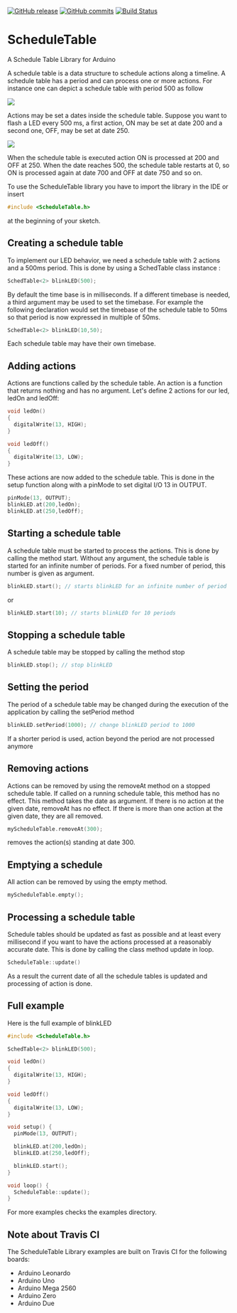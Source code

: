 [![GitHub release](https://img.shields.io/github/release/Locoduino/ScheduleTable.svg)](https://github.com/Locoduino/ScheduleTable/releases/latest) [![GitHub commits](https://img.shields.io/github/commits-since/Locoduino/ScheduleTable/1.3.svg)](https://github.com/Locoduino/ScheduleTable/compare/1.3...master) [![Build Status](https://travis-ci.org/Locoduino/ScheduleTable.svg?branch=master)](https://travis-ci.org/Locoduino/ScheduleTable)

# ScheduleTable

A Schedule Table Library for Arduino

A schedule table is a data structure to schedule actions along a timeline.
A schedule table has a period and can process one or more actions.
For instance one can depict a schedule table with period 500 as follow

<img src="http://locoduino.org/pic/github/st.png">

Actions may be set a dates inside the schedule table.
Suppose you want to flash a LED every 500 ms, a first action, ON may be set
at date 200 and a second one, OFF, may be set at date 250.

<img src="http://locoduino.org/pic/github/sta.png">

When the schedule table is executed action ON is processed at 200 and OFF at
250. When the date reaches 500, the schedule table restarts at 0, so ON is
processed again at date 700 and OFF at date 750 and so on.

To use the ScheduleTable library you have to import the library in the IDE
or insert

```C++
#include <ScheduleTable.h>
```

at the beginning of your sketch.

## Creating a schedule table

To implement our LED behavior, we need a schedule table with 2 actions and a
500ms period. This is done by using a SchedTable class instance :

```C++
SchedTable<2> blinkLED(500);
```

By default the time base is in milliseconds. If a different timebase is needed,
a third argument may be used to set the timebase. For example the following
declaration would set the timebase of the schedule table to 50ms so that
period is now expressed in multiple of 50ms.

```C++
SchedTable<2> blinkLED(10,50);
```

Each schedule table may have their own timebase.

## Adding actions

Actions are functions called by the schedule table. An action is a function
that returns nothing and has no argument. Let's define 2 actions for our led,
ledOn and ledOff:

```C++
void ledOn()
{
  digitalWrite(13, HIGH);
}

void ledOff()
{
  digitalWrite(13, LOW);
}
```

These actions are now added to the schedule table. This is done in the setup
function along with a pinMode to set digital I/O 13 in OUTPUT.

```C++
pinMode(13, OUTPUT);
blinkLED.at(200,ledOn);
blinkLED.at(250,ledOff);
```

## Starting a schedule table

A schedule table must be started to process the actions. This is done by
calling the method start. Without any argument, the schedule table is started
for an infinite number of periods. For a fixed number of period, this number
is given as argument.

```C++
blinkLED.start(); // starts blinkLED for an infinite number of period
```

or

```C++
blinkLED.start(10); // starts blinkLED for 10 periods
```

## Stopping a schedule table

A schedule table may be stopped by calling the method stop

```C++
blinkLED.stop(); // stop blinkLED
```

## Setting the period

The period of a schedule table may be changed during the execution of the
application by calling the setPeriod method

```C++
blinkLED.setPeriod(1000); // change blinkLED period to 1000
```

If a shorter period is used, action beyond the period are not processed
anymore

## Removing actions

Actions can be removed by using the removeAt method on a stopped schedule table.
If called on a running schedule table, this method has no effect.
This method takes the date as argument. If there is no action at the given date,
removeAt has no effect. If there is more than one action at the given date, they
are all removed.

```C++
myScheduleTable.removeAt(300);
```

removes the action(s) standing at date 300.

## Emptying a schedule

All action can be removed by using the empty method.

```C++
myScheduleTable.empty();
```

## Processing a schedule table

Schedule tables should be updated as fast as possible and at least every
millisecond if you want to have the actions processed at a reasonably accurate
date. This is done by calling the class method update in loop.

```C++
ScheduleTable::update()
```

As a result the current date of all the schedule tables is updated and
processing of action is done.

## Full example

Here is the full example of blinkLED

```C++
#include <ScheduleTable.h>

SchedTable<2> blinkLED(500);

void ledOn()
{
  digitalWrite(13, HIGH);
}

void ledOff()
{
  digitalWrite(13, LOW);
}

void setup() {
  pinMode(13, OUTPUT);

  blinkLED.at(200,ledOn);
  blinkLED.at(250,ledOff);

  blinkLED.start();
}

void loop() {
  ScheduleTable::update();
}
```

For more examples checks the examples directory.

## Note about Travis CI

The ScheduleTable Library examples are built on Travis CI for the following boards:

- Arduino Leonardo
- Arduino Uno
- Arduino Mega 2560
- Arduino Zero
- Arduino Due
